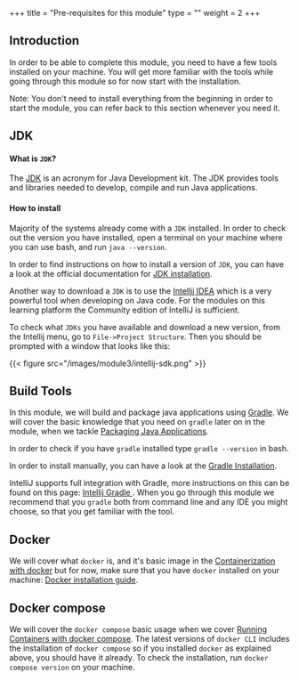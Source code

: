 +++
title = "Pre-requisites for this module"
type = ""
weight = 2
+++

## Introduction

In order to be able to complete this module, you need to have a few tools installed on your machine. 
You will get more familiar with the tools while going through this module so for now start with the installation.

Note: You don't need to install everything from the beginning in order to start the module, you can refer back to this section
whenever you need it.

## JDK 

#### What is `JDK`?

The [JDK](https://en.wikipedia.org/wiki/Java_Development_Kit) is an acronym for Java Development kit. 
The JDK provides tools and libraries needed to develop, compile and run Java applications. 

#### How to install

Majority of the systems already come with a `JDK` installed. In order to check out the version you have installed, 
open a terminal on your machine where you can use bash, and run `java --version`.

In order to find instructions on how to install a version of `JDK`, you can have a look at the official documentation
for [JDK installation](https://docs.oracle.com/en/java/javase/22/install/overview-jdk-installation.html).

Another way to download a `JDK` is to use the [Intellij IDEA](https://www.jetbrains.com/idea/) which is a very powerful
tool when developing on Java code. 
For the modules on this learning platform the Community edition of IntelliJ is sufficient. 

To check what `JDKs` you have available and download a new version, from the Intellij menu, go to `File->Project Structure`.
Then you should be prompted with a window that looks like this:

{{< figure src="/images/module3/intellij-sdk.png" >}}

## Build Tools

In this module, we will build and package java applications using [Gradle](https://docs.gradle.org/current/userguide/getting_started_eng.html).
We will cover the basic knowledge that you need on `gradle` later on in the module, when we tackle [Packaging Java Applications](3-package-java-app.md).

In order to check if you have `gradle` installed type `gradle --version` in bash.

In order to install manually, you can have a look at the [Gradle Installation](https://gradle.org/install/).

IntelliJ supports full integration with Gradle, more instructions on this can be found on this page: [Intellij Gradle ](https://www.jetbrains.com/help/idea/gradle.html).
When you go through this module we recommend that you `gradle` both from command line and any IDE you might choose,
so that you get familiar with the tool. 

## Docker

We will cover what `docker` is, and it's basic image in the [Containerization with docker](4-containerization-with-docker.md)
but for now, make sure that you have `docker` installed on your machine: [Docker installation guide](https://docs.docker.com/engine/install/).

## Docker compose

We will cover the `docker compose` basic usage when we cover [Running Containers with docker compose](5-running-containers-docker-compose.md).
The latest versions of `docker CLI` includes the installation of `docker compose` so if you installed `docker` as explained above, you should have it already. 
To check the installation, run `docker compose version` on your machine.

